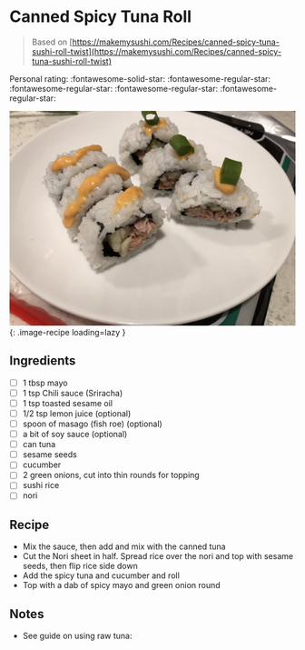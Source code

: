 <!-- Do not modify sections with "AUTO-*". They are updated by make.py -->

# Canned Spicy Tuna Roll

> Based on [https://makemysushi.com/Recipes/canned-spicy-tuna-sushi-roll-twist](https://makemysushi.com/Recipes/canned-spicy-tuna-sushi-roll-twist)

<!-- rating=1; (User can specify rating on scale of 1-5) -->
<!-- AUTO-UserRating -->
Personal rating: :fontawesome-solid-star: :fontawesome-regular-star: :fontawesome-regular-star: :fontawesome-regular-star: :fontawesome-regular-star:
<!-- /AUTO-UserRating -->

<!-- name_image=canned_spicy_tuna_roll.jpg; (User can specify image name if multiple exist) -->
<!-- AUTO-Image -->
![canned_spicy_tuna_roll.jpg](./canned_spicy_tuna_roll.jpg){: .image-recipe loading=lazy }
<!-- /AUTO-Image -->

## Ingredients

* [ ] 1 tbsp mayo
* [ ] 1 tsp Chili sauce (Sriracha)
* [ ] 1 tsp toasted sesame oil
* [ ] 1/2 tsp lemon juice (optional)
* [ ] spoon of masago (fish roe) (optional)
* [ ] a bit of soy sauce (optional)
* [ ] can tuna
* [ ] sesame seeds
* [ ] cucumber
* [ ] 2 green onions, cut into thin rounds for topping
* [ ] sushi rice
* [ ] nori

## Recipe

* Mix the sauce, then add and mix with the canned tuna
* Cut the Nori sheet in half. Spread rice over the nori and top with sesame seeds, then flip rice side down
* Add the spicy tuna and cucumber and roll
* Top with a dab of spicy mayo and green onion round

## Notes

* See guide on using raw tuna:

